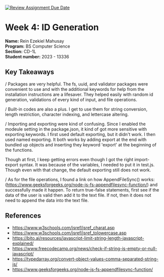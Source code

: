 [![Review Assignment Due Date](https://classroom.github.com/assets/deadline-readme-button-22041afd0340ce965d47ae6ef1cefeee28c7c493a6346c4f15d667ab976d596c.svg)](https://classroom.github.com/a/TP0ZkiLb)

# Week 4: ID Generation

**Name:** Rein Ezekiel Mahusay <br/>
**Program:** BS Computer Science <br/>
**Section:** CD-1L <br/>
**Student number:** 2023 - 13336 <br/>

## Key Takeaways

/ Packages are very helpful. The fs, uuid, and validator packages were convenient to use and with the additional keywords for help from the installation instructions are a lifesaver. They helped easily with random id generation, validations of every kind of input, and file operations. <br/>

/ Built-in codes are also a plus. I get to use them for string conversion, length restriction, character indexing, and lettercase altering. <br/>

/ Importing and exporting were kind of confusing. Since I enabled the modeule setting in the package.json, it kind of got more sensitive with exporting keywords. I first used default exporting, but it didn't work. I then used named exporting. It both works by adding export at the end with bundled up objects and inserting they keyword 'export' at the beginning of the functions. <br/>

Though at first, I keep getting errors even though I got the right import-export syntax. It was because of the variables, I needed to put it in test.js. Though even with that change, the default exporting still does not work. <br/>

/ As for the file operations, I found a link on how AppendFileSync() works: (https://www.geeksforgeeks.org/node-js-fs-appendfilesync-function/) and successfully made it happen. To return true-false statements, first see if the data of the user is valid then add it to the text file. If not, then it does not need to append the data into the text file.


## References

- https://www.w3schools.com/jsref/jsref_charat.asp
- https://www.w3schools.com/jsref/jsref_tolowercase.asp
- https://bito.ai/resources/javascript-limit-string-length-javascript-explained/
- https://www.freecodecamp.org/news/check-if-string-is-empty-or-null-javascript/
- https://typedarray.org/convert-object-values-comma-separated-string-js/
- https://www.geeksforgeeks.org/node-js-fs-appendfilesync-function/